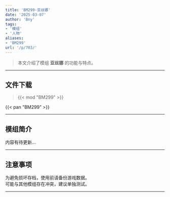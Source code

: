 ```yaml
---
title: 'BM299-亚丝娜'
date: '2025-03-07'
author: 'Bny'
tags:
- '模组'
- '人物'
aliases:
- 'BM299'
url: '/p/703/'
---
```


> 本文介绍了模组 **亚丝娜** 的功能与特点。

---

## 文件下载  

> {{< mod "BM299" >}}  

{{< pan "BM299" >}}  

---

## 模组简介

>  
内容有待更新...  

---

## 注意事项

>  
为避免损坏存档，使用前请备份游戏数据。  
可能与其他模组存在冲突，建议单独测试。  

---

